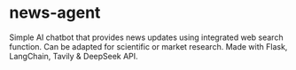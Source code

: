 # news-agent

Simple AI chatbot that provides news updates using integrated web search function. Can be adapted for scientific or market research.
Made with Flask, LangChain, Tavily & DeepSeek API.
